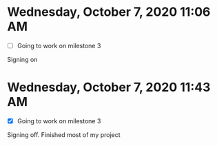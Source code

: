 # Wednesday, October  7, 2020 11:06 AM

- [ ] Going to work on milestone 3

Signing on

# Wednesday, October  7, 2020 11:43 AM

- [x]  Going to work on milestone 3

Signing off. Finished most of my project